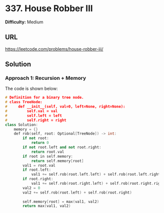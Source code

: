 # 337. House Robber III
**Difficulty:** Medium

## URL

https://leetcode.com/problems/house-robber-iii/

## Solution

### Approach 1: Recursion + Memory

The code is shown below:

```c++
# Definition for a binary tree node.
# class TreeNode:
#     def __init__(self, val=0, left=None, right=None):
#         self.val = val
#         self.left = left
#         self.right = right
class Solution:
    memory = {}
    def rob(self, root: Optional[TreeNode]) -> int:
        if not root:
            return 0
        if not root.left and not root.right:
            return root.val
        if root in self.memory:
            return self.memory[root]
        val1 = root.val
        if root.left:
            val1 += self.rob(root.left.left) + self.rob(root.left.right)
        if root.right:
            val1 += self.rob(root.right.left) + self.rob(root.right.right)
        val2 = 0
        val2 += self.rob(root.left) + self.rob(root.right)
        
        self.memory[root] = max(val1, val2)
        return max(val1, val2)
```

